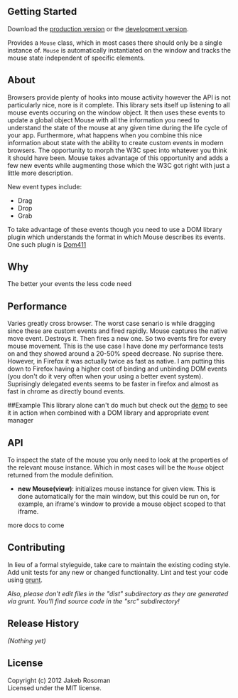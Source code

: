 ## Getting Started
Download the [production version][min] or the [development version][max].

[min]: https://raw.github.com/jkroso/Mouse/master/dist/Mouse.min.js
[max]: https://raw.github.com/jkroso/Mouse/master/lib/Observer.js

Provides a `Mouse` class, which in most cases there should only be a single instance of. `Mouse` is automatically instantiated on the window and tracks the mouse state independent of specific elements.

## About
Browsers provide plenty of hooks into mouse activity however the API is not particularly nice, nore is it complete. This library sets itself up listening to all mouse events occuring on the window object. It then uses these events to update a global object Mouse with all the information you need to understand the state of the mouse at any given time during the life cycle of your app. Furthermore, what happens when you combine this nice information about state with the ability to create custom events in modern browsers. The opportunity to morph the W3C spec into whatever you think it should have been. Mouse takes advantage of this opportunity and adds a few new events while augmenting those which the W3C got right with just a little more description.

New event types include:
* Drag
* Drop
* Grab

To take advantage of these events though you need to use a DOM library plugin which understands the format in which Mouse describes its events. One such plugin is [Dom411][domal]

[domal]: https://raw.github.com/jkroso/Dom411

## Why
The better your events the less code need

## Performance
Varies greatly cross browser. The worst case senario is while dragging since these are custom events and fired rapidly. Mouse captures the native move event. Destroys it. Then fires a new one. So two events fire for every mouse movement. This is the use case I have done my performance tests on and they showed around a 20-50% speed decrease. No suprise there. However, in Firefox it was actually twice as fast as native. I am putting this down to Firefox having a higher cost of binding and unbinding DOM events (you don't do it very often when your using a better event system). Suprisingly delegated events seems to be faster in firefox and almost as fast in chrome as directly bound events.

##Example
This library alone can't do much but check out the [demo][demo] to see it in action when combined with a DOM library and appropriate event manager

[demo]: https://raw.github.com/jkroso/tree/master/demo

## API
To inspect the state of the mouse you only need to look at the properties of the relevant mouse instance. Which in most cases will be the `Mouse` object returned from the module definition.  

* __new Mouse(view)__: initializes mouse instance for given view. This is done automatically for the main window, but this could be run on, for example, an iframe's window to provide a mouse object scoped to that iframe.

more docs to come

## Contributing
In lieu of a formal styleguide, take care to maintain the existing coding style. Add unit tests for any new or changed functionality. Lint and test your code using [grunt](https://github.com/cowboy/grunt).

_Also, please don't edit files in the "dist" subdirectory as they are generated via grunt. You'll find source code in the "src" subdirectory!_

## Release History
_(Nothing yet)_

## License
Copyright (c) 2012 Jakeb Rosoman  
Licensed under the MIT license.
